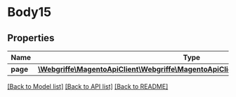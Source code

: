 # Body15

## Properties
Name | Type | Description | Notes
------------ | ------------- | ------------- | -------------
**page** | [**\Webgriffe\MagentoApiClient\Webgriffe\MagentoApiClient\Model\CmsDataPageInterface**](CmsDataPageInterface.md) |  | 

[[Back to Model list]](../README.md#documentation-for-models) [[Back to API list]](../README.md#documentation-for-api-endpoints) [[Back to README]](../README.md)


